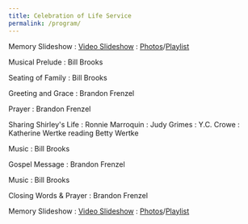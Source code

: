 ```yaml
---
title: Celebration of Life Service
permalink: /program/
---
```


Memory Slideshow
: [Video Slideshow](/slideshow)
: [Photos](/photos)/[Playlist](/music)

Musical Prelude
: Bill Brooks

Seating of Family
: Bill Brooks

Greeting and Grace
: Brandon Frenzel

Prayer
: Brandon Frenzel

Sharing Shirley's Life
: Ronnie Marroquin
: Judy Grimes
: Y.C. Crowe
: Katherine Wertke reading Betty Wertke

Music
: Bill Brooks

Gospel Message
: Brandon Frenzel

Music
: Bill Brooks

Closing Words & Prayer
: Brandon Frenzel

Memory Slideshow
: [Video Slideshow](/slideshow)
: [Photos](/photos)/[Playlist](/music)
